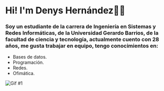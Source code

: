 # Hi! I'm Denys Hernández👋✨
### Soy un estudiante de la carrera de Ingeniería en Sistemas y Redes Informáticas, de la Universidad Gerardo Barrios, de la facultad de ciencia y tecnología, actualmente cuento con 28 años, me gusta trabajar en equipo, tengo conocimientos en: 

- Bases de datos.
- Programación.
- Redes.
- Ofimática.

![Gif #1](https://github.com/Denys96/Portafolio/assets/68759557/0ec72a13-1474-48aa-8697-c42234980f2f)

<!--
**** is a ✨ _special_ ✨ repository because its `README.md` (this file) appears on your GitHub profile.

Here are some ideas to get you started:

- 🔭 I’m currently working on ...
- 🌱 I’m currently learning ...
- 👯 I’m looking to collaborate on ...
- 🤔 I’m looking for help with ...
- 💬 Ask me about ...
- 📫 How to reach me: ...
- 😄 Pronouns: ...
- ⚡ Fun fact: ...
-->
